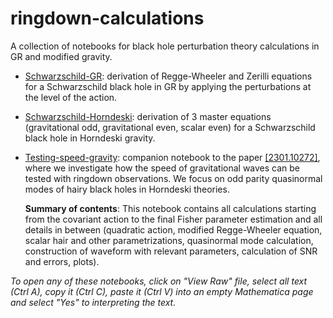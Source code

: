 # ringdown-calculations
A collection of notebooks for black hole perturbation theory calculations in GR and modified gravity.

- [Schwarzschild-GR](https://github.com/sergisl/ringdown-calculations/blob/main/Schwarzschild-GR.nb): derivation of Regge-Wheeler and Zerilli equations for a Schwarzschild black hole in GR by applying the perturbations at the level of the action.

- [Schwarzschild-Horndeski](https://github.com/sergisl/ringdown-calculations/blob/main/Schwarzschild-Horndeski.nb): derivation of 3 master equations (gravitational odd, gravitational even, scalar even) for a Schwarzschild black hole in Horndeski gravity.

- [Testing-speed-gravity](https://github.com/sergisl/ringdown-calculations/blob/main/Testing-speed-gravity.nb): companion notebook to the paper [[2301.10272]](https://arxiv.org/abs/2301.10272), where we investigate how the speed of gravitational waves can be tested with ringdown observations. We focus on odd parity quasinormal modes of hairy black holes in Horndeski theories.

  **Summary of contents**: This notebook contains all calculations starting from the covariant action to the final Fisher parameter estimation and all details in between (quadratic action, modified Regge-Wheeler equation, scalar hair and other parametrizations, quasinormal mode calculation, construction of waveform with relevant parameters, calculation of SNR and errors, plots).


*To open any of these notebooks, click on "View Raw" file, select all text (Ctrl A), copy it (Ctrl C), paste it (Ctrl V) into an empty Mathematica page and select "Yes" to interpreting the text.*
